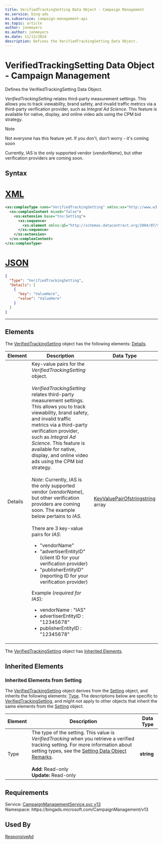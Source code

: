 ```yaml
---
title: VerifiedTrackingSetting Data Object - Campaign Management
ms.service: bing-ads
ms.subservice: campaign-management-api
ms.topic: article
author: jonmeyers
ms.author: jonmeyers
ms.date: 11/13/2024
description: Defines the VerifiedTrackingSetting Data Object.
---
```

# VerifiedTrackingSetting Data Object - Campaign Management
Defines the VerifiedTrackingSetting Data Object.

*VerifiedTrackingSetting* relates third-party measurement settings. This allows you to track viewability, brand safety, and invalid traffic metrics via a third-party verification provider, such as *Integral Ad Science*. This feature is available for native, display, and online video ads using the CPM bid strategy.

> [!NOTE]
> Not everyone has this feature yet. If you don't, don't worry - it's coming soon
>
> Currently, IAS is the only supported vendor (*vendorName*), but other verification providers are coming soon.

## Syntax

# [XML](#tab/xml)

```xml
<xs:complexType name="VerifiedTrackingSetting" xmlns:xs="http://www.w3.org/2001/XMLSchema">
  <xs:complexContent mixed="false">
    <xs:extension base="tns:Setting">
      <xs:sequence>
        <xs:element xmlns:q5="http://schemas.datacontract.org/2004/07/System.Collections.Generic" minOccurs="0" name="Details" nillable="true" type="q5:ArrayOfArrayOfKeyValuePairOfstringstring" />
      </xs:sequence>
    </xs:extension>
  </xs:complexContent>
</xs:complexType>
```

# [JSON](#tab/json)

```json
{
  "Type": "VerifiedTrackingSetting",
  "Details": [
    {
      "key": "ValueHere",
      "value": "ValueHere"
    }
  ]
}
```

-----

## <a name="elements"></a>Elements

The [VerifiedTrackingSetting](verifiedtrackingsetting.md) object has the following elements: [Details](#details).

|Element|Description|Data Type|
|-----------|---------------|-------------|
|<a name="details"></a>Details|Key-value pairs for the *VerifiedTrackingSetting* object.<br/><br/>*VerifiedTrackingSetting* relates third-party measurement settings. This allows you to track viewability, brand safety, and invalid traffic metrics via a third-party verification provider, such as *Integral Ad Science*. This feature is available for native, display, and online video ads using the CPM bid strategy.<br/><br/>*Note*: Currently, IAS is the only supported vendor (*vendorName*), but other verification providers are coming soon. The example below pertains to *IAS*.<br/><br/>There are 3 key-value pairs for *IAS*:<ul><li>"vendorName"</li><li>"advertiserEntityID" (client ID for your verification provider)</li><li>"publisherEntityID" (reporting ID for your verification provider)</li></ul>Example (*required for IAS*):<br/><ul><li>vendorName : "IAS"</li><li>advertiserEntityID : "12345678"</li><li>publisherEntityID : "12345678"</li></ul>|[KeyValuePairOfstringstring](keyvaluepairofstringstring.md) array|

The [VerifiedTrackingSetting](verifiedtrackingsetting.md) object has [Inherited Elements](#inheritedelements).

## <a name="inheritedelements"></a>Inherited Elements

### <a name="inheritedelementssetting"></a>Inherited Elements from Setting
The [VerifiedTrackingSetting](verifiedtrackingsetting.md) object derives from the [Setting](setting.md) object, and inherits the following elements: [Type](#type). The descriptions below are specific to [VerifiedTrackingSetting](verifiedtrackingsetting.md), and might not apply to other objects that inherit the same elements from the [Setting](setting.md) object.  

|Element|Description|Data Type|
|-----------|---------------|-------------|
|<a name="type"></a>Type|The type of the setting. This value is *VerifiedTracking* when you retrieve a verified tracking setting. For more information about setting types, see the [Setting Data Object Remarks](setting.md#remarks).<br/><br/>**Add:** Read-only<br/>**Update:** Read-only|**string**|

## Requirements
Service: [CampaignManagementService.svc v13](https://campaign.api.bingads.microsoft.com/Api/Advertiser/CampaignManagement/v13/CampaignManagementService.svc)  
Namespace: https\://bingads.microsoft.com/CampaignManagement/v13  

## Used By
[ResponsiveAd](responsivead.md)  
